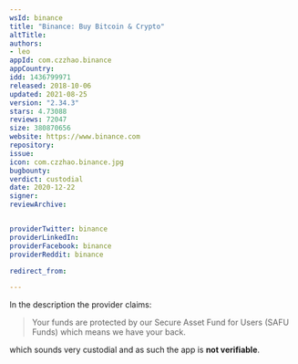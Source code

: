 ```yaml
---
wsId: binance
title: "Binance: Buy Bitcoin & Crypto"
altTitle: 
authors:
- leo
appId: com.czzhao.binance
appCountry: 
idd: 1436799971
released: 2018-10-06
updated: 2021-08-25
version: "2.34.3"
stars: 4.73088
reviews: 72047
size: 380870656
website: https://www.binance.com
repository: 
issue: 
icon: com.czzhao.binance.jpg
bugbounty: 
verdict: custodial
date: 2020-12-22
signer: 
reviewArchive:


providerTwitter: binance
providerLinkedIn: 
providerFacebook: binance
providerReddit: binance

redirect_from:

---
```


In the description the provider claims:

> Your funds are protected by our Secure Asset Fund for Users (SAFU Funds) which
  means we have your back.

which sounds very custodial and as such the app is **not verifiable**.
